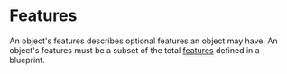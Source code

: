 # Features

An object's features describes optional features an object may have. An object's features
must be a subset of the total [features](../blueprint/features.md) defined in a blueprint.